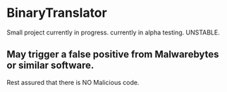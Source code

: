 # BinaryTranslator
Small project currently in progress. currently in alpha testing. UNSTABLE.

## May trigger a false positive from Malwarebytes or similar software. 
Rest assured that there is NO Malicious code.
